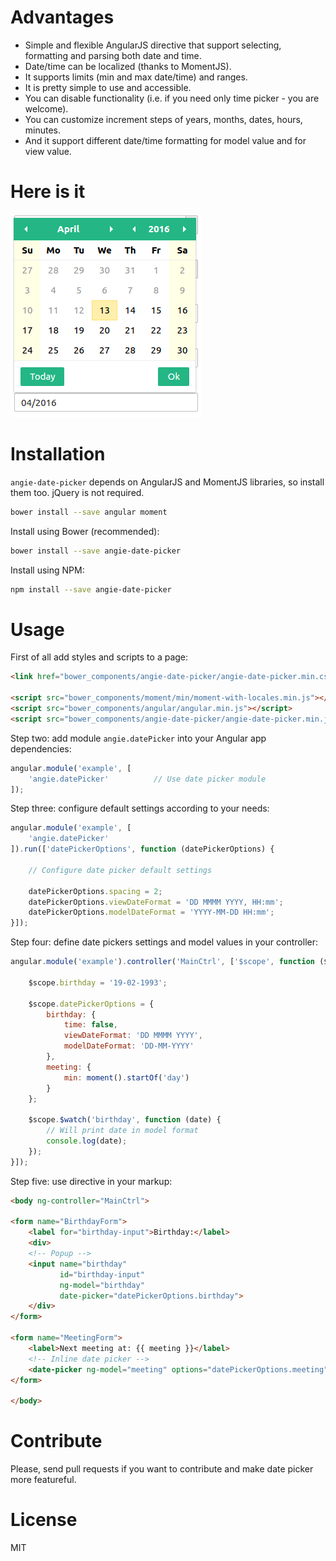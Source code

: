 
# Advantages

- Simple and flexible AngularJS directive that support selecting, formatting and parsing both date and time.
- Date/time can be localized (thanks to MomentJS).
- It supports limits (min and max date/time) and ranges.
- It is pretty simple to use and accessible.
- You can disable functionality (i.e. if you need only time picker - you are welcome).
- You can customize increment steps of years, months, dates, hours, minutes.
- And it support different date/time formatting for model value and for view value.

# Here is it

![Angular date picker](https://raw.githubusercontent.com/achugaev93/angie-date-picker/master/example/screen.png)

# Installation

`angie-date-picker` depends on AngularJS and MomentJS libraries, so install them too. jQuery is not required.

```bash
bower install --save angular moment
```

Install using Bower (recommended):

```bash
bower install --save angie-date-picker
```

Install using NPM:

```bash
npm install --save angie-date-picker
```

# Usage

First of all add styles and scripts to a page:

```html
<link href="bower_components/angie-date-picker/angie-date-picker.min.css" rel="stylesheet">

<script src="bower_components/moment/min/moment-with-locales.min.js"></script>
<script src="bower_components/angular/angular.min.js"></script>
<script src="bower_components/angie-date-picker/angie-date-picker.min.js"></script>
```

Step two: add module `angie.datePicker` into your Angular app dependencies:

```js
angular.module('example', [
    'angie.datePicker'          // Use date picker module
]);
```

Step three: configure default settings according to your needs:

```js
angular.module('example', [
    'angie.datePicker'
]).run(['datePickerOptions', function (datePickerOptions) {

    // Configure date picker default settings

    datePickerOptions.spacing = 2;
    datePickerOptions.viewDateFormat = 'DD MMMM YYYY, HH:mm';
    datePickerOptions.modelDateFormat = 'YYYY-MM-DD HH:mm';
}]);
```

Step four: define date pickers settings and model values in your controller:

```js
angular.module('example').controller('MainCtrl', ['$scope', function ($scope) {

    $scope.birthday = '19-02-1993';

    $scope.datePickerOptions = {
        birthday: {
            time: false,
            viewDateFormat: 'DD MMMM YYYY',
            modelDateFormat: 'DD-MM-YYYY'
        },
        meeting: {
            min: moment().startOf('day')
        }
    };

    $scope.$watch('birthday', function (date) {
        // Will print date in model format
        console.log(date);
    });
}]);
```

Step five: use directive in your markup:

```html
<body ng-controller="MainCtrl">

<form name="BirthdayForm">
    <label for="birthday-input">Birthday:</label>
    <div>
    <!-- Popup -->
    <input name="birthday"
           id="birthday-input"
           ng-model="birthday"
           date-picker="datePickerOptions.birthday">
    </div>
</form>

<form name="MeetingForm">
    <label>Next meeting at: {{ meeting }}</label>
    <!-- Inline date picker -->
    <date-picker ng-model="meeting" options="datePickerOptions.meeting"></date-picker>
</form>

</body>
```

# Contribute

Please, send pull requests if you want to contribute and make date picker more featureful.

# License

MIT